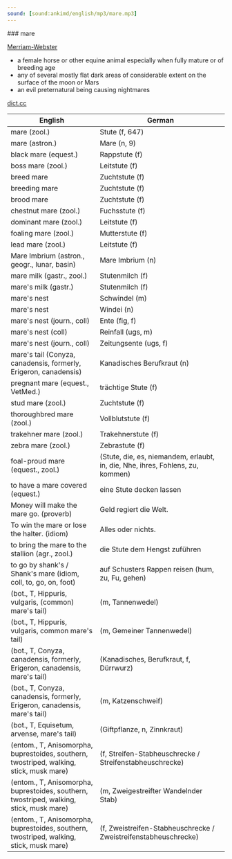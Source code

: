 ```yaml
---
sound: [sound:ankimd/english/mp3/mare.mp3]
---
```


\### mare

[Merriam-Webster](https://www.merriam-webster.com/dictionary/mare)

- a female horse or other equine animal especially when fully mature or of breeding age
- any of several mostly flat dark areas of considerable extent on the surface of the moon or Mars
- an evil preternatural being causing nightmares

[dict.cc](https://www.dict.cc/mare)

| English        | German       |
| -------------- | ------------ |
| mare (zool.) | Stute (f, 647) |
| mare (astron.) | Mare (n, 9) |
| black mare (equest.) | Rappstute (f) |
| boss mare (zool.) | Leitstute (f) |
| breed mare | Zuchtstute (f) |
| breeding mare | Zuchtstute (f) |
| brood mare | Zuchtstute (f) |
| chestnut mare (zool.) | Fuchsstute (f) |
| dominant mare (zool.) | Leitstute (f) |
| foaling mare (zool.) | Mutterstute (f) |
| lead mare (zool.) | Leitstute (f) |
| Mare Imbrium (astron., geogr., lunar, basin) | Mare Imbrium (n) |
| mare milk (gastr., zool.) | Stutenmilch (f) |
| mare's milk (gastr.) | Stutenmilch (f) |
| mare's nest | Schwindel (m) |
| mare's nest | Windei (n) |
| mare's nest (journ., coll) | Ente (fig, f) |
| mare's nest (coll) | Reinfall (ugs, m) |
| mare's nest (journ., coll) | Zeitungsente (ugs, f) |
| mare's tail (Conyza, canadensis, formerly, Erigeron, canadensis) | Kanadisches Berufkraut (n) |
| pregnant mare (equest., VetMed.) | trächtige Stute (f) |
| stud mare (zool.) | Zuchtstute (f) |
| thoroughbred mare (zool.) | Vollblutstute (f) |
| trakehner mare (zool.) | Trakehnerstute (f) |
| zebra mare (zool.) | Zebrastute (f) |
| foal-proud mare (equest., zool.) |  (Stute, die, es, niemandem, erlaubt, in, die, Nhe, ihres, Fohlens, zu, kommen) |
| to have a mare covered (equest.) | eine Stute decken lassen |
| Money will make the mare go. (proverb) | Geld regiert die Welt. |
| To win the mare or lose the halter. (idiom) | Alles oder nichts. |
| to bring the mare to the stallion (agr., zool.) | die Stute dem Hengst zuführen |
| to go by shank's / Shank's mare (idiom, coll, to, go, on, foot) | auf Schusters Rappen reisen (hum, zu, Fu, gehen) |
|  (bot., T, Hippuris, vulgaris, (common) mare's tail) |  (m, Tannenwedel) |
|  (bot., T, Hippuris, vulgaris, common mare's tail) |  (m, Gemeiner Tannenwedel) |
|  (bot., T, Conyza, canadensis, formerly, Erigeron, canadensis, mare's tail) |  (Kanadisches, Berufkraut, f, Dürrwurz) |
|  (bot., T, Conyza, canadensis, formerly, Erigeron, canadensis, mare's tail) |  (m, Katzenschweif) |
|  (bot., T, Equisetum, arvense, mare's tail) |  (Giftpflanze, n, Zinnkraut) |
|  (entom., T, Anisomorpha, buprestoides, southern, twostriped, walking, stick, musk mare) |  (f, Streifen-Stabheuschrecke / Streifenstabheuschrecke) |
|  (entom., T, Anisomorpha, buprestoides, southern, twostriped, walking, stick, musk mare) |  (m, Zweigestreifter Wandelnder Stab) |
|  (entom., T, Anisomorpha, buprestoides, southern, twostriped, walking, stick, musk mare) |  (f, Zweistreifen-Stabheuschrecke / Zweistreifenstabheuschrecke) |
